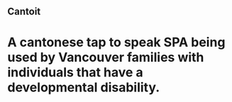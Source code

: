 ## Cantoit
# A cantonese tap to speak SPA being used by Vancouver families with individuals that have a developmental disability.

